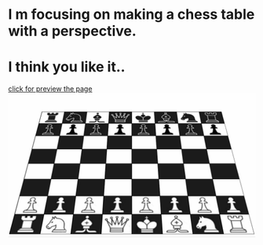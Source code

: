 # I m focusing on making a chess table with a perspective.
# I think you like it..

[click for preview the page](https://erdogansenturk.github.io/satranc/)
![](chess.gif)
